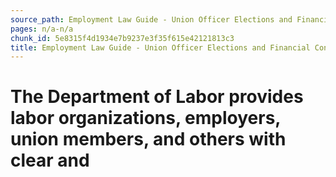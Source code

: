 ```yaml
---
source_path: Employment Law Guide - Union Officer Elections and Financial Controls.md
pages: n/a-n/a
chunk_id: 5e8315f4d1934e7b9237e3f35f615e42121813c3
title: Employment Law Guide - Union Officer Elections and Financial Controls
---
```

# The Department of Labor provides labor organizations, employers, union members, and others with clear and

